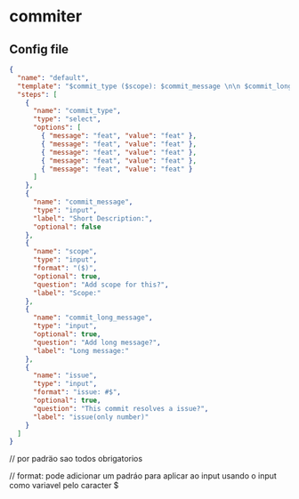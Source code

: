 # commiter

## Config file

```json
{
  "name": "default",
  "template": "$commit_type ($scope): $commit_message \n\n $commit_long_message \n\n #$issue",
  "steps": [
    {
      "name": "commit_type",
      "type": "select",
      "options": [
        { "message": "feat", "value": "feat" },
        { "message": "feat", "value": "feat" },
        { "message": "feat", "value": "feat" },
        { "message": "feat", "value": "feat" },
        { "message": "feat", "value": "feat" }
      ]
    },
    {
      "name": "commit_message",
      "type": "input",
      "label": "Short Description:",
      "optional": false
    },
    {
      "name": "scope",
      "type": "input",
      "format": "($)",
      "optional": true,
      "question": "Add scope for this?",
      "label": "Scope:"
    },
    {
      "name": "commit_long_message",
      "type": "input",
      "optional": true,
      "question": "Add long message?",
      "label": "Long message:"
    },
    {
      "name": "issue",
      "type": "input",
      "format": "issue: #$",
      "optional": true,
      "question": "This commit resolves a issue?",
      "label": "issue(only number)"
    }
  ]
}
```

// por padräo sao todos obrigatorios

// format: pode adicionar um padráo para aplicar ao input usando o input como variavel pelo caracter $

<!-- commit test -->
